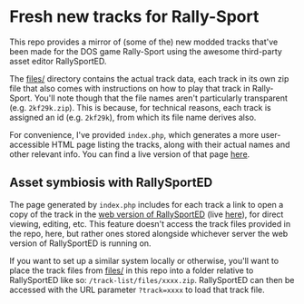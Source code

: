 # Fresh new tracks for Rally-Sport
This repo provides a mirror of (some of the) new modded tracks that've been made for the DOS game Rally-Sport using the awesome third-party asset editor RallySportED.

The [files/](files/) directory contains the actual track data, each track in its own zip file that also comes with instructions on how to play that track in Rally-Sport. You'll note though that the file names aren't particularly transparent (e.g. `2kf29k.zip`). This is because, for technical reasons, each track is assigned an id (e.g. `2kf29k`), from which its file name derives also.

For convenience, I've provided `index.php`, which generates a more user-accessible HTML page listing the tracks, along with their actual names and other relevant info. You can find a live version of that page [here](http://www.tarpeeksihyvaesoft.com/rallysported/tracklist/).

## Asset symbiosis with RallySportED
The page generated by `index.php` includes for each track a link to open a copy of the track in the [web version of RallySportED](https://github.com/leikareipa/rallysported-js) (live [here](http://www.tarpeeksihyvaesoft.com/rallysported/)), for direct viewing, editing, etc. This feature doesn't access the track files provided in the repo, here, but rather ones stored alongside whichever server the web version of RallySportED is running on.

If you want to set up a similar system locally or otherwise, you'll want to place the track files from [files/](files/) in this repo into a folder relative to RallySportED like so: `/track-list/files/xxxx.zip`. RallySportED can then be accessed with the URL parameter `?track=xxxx` to load that track file.
